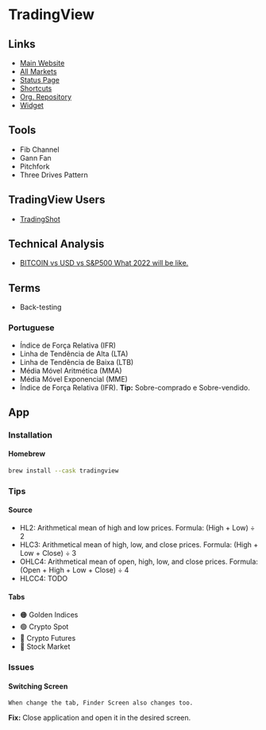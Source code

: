# TradingView

<!--
https://ct.icmarkets.com/
-->

<!--
Settings -> Service -> Performance -> Disable hardware acceleration
-->

## Links

- [Main Website](https://tradingview.com/)
- [All Markets](https://tradingview.com/markets/)
- [Status Page](https://status.tradingview.com/)
- [Shortcuts](https://tradingview.com/support/shortcuts/)
- [Org. Repository](https://github.com/tradingview/)
- [Widget](https://tradingview.com/widget/)

<!-- ## Alternative

- -->

## Tools

- Fib Channel
- Gann Fan
- Pitchfork
- Three Drives Pattern

## TradingView Users

- [TradingShot](https://tradingview.com/u/TradingShot/)

## Technical Analysis

- [BITCOIN vs USD vs S&P500 What 2022 will be like.](https://tradingview.com/chart/BTCUSD/5oJFyXZS-BITCOIN-vs-USD-vs-S-P500-What-2022-will-be-like-HAPPY-NEW-YEAR/)

## Terms

- Back-testing

### Portuguese

- Índice de Força Relativa (IFR)
- Linha de Tendência de Alta (LTA)
- Linha de Tendência de Baixa (LTB)
- Média Móvel Aritmética (MMA)
- Média Móvel Exponencial (MME)
- Índice de Força Relativa (IFR). **Tip:** Sobre-comprado e Sobre-vendido.

## App

### Installation

#### Homebrew

```sh
brew install --cask tradingview
```

### Tips

#### Source

- HL2: Arithmetical mean of high and low prices. Formula: (High + Low) ÷ 2
- HLC3: Arithmetical mean of high, low, and close prices. Formula: (High + Low + Close) ÷ 3
- OHLC4: Arithmetical mean of open, high, low, and close prices. Formula: (Open + High + Low + Close) ÷ 4
- HLCC4: TODO

#### Tabs

- 🟠 Golden Indices
- 🟢 Crypto Spot
- 🔴 Crypto Futures
- 🔵 Stock Market

### Issues

#### Switching Screen

```log
When change the tab, Finder Screen also changes too.
```

**Fix:** Close application and open it in the desired screen.
